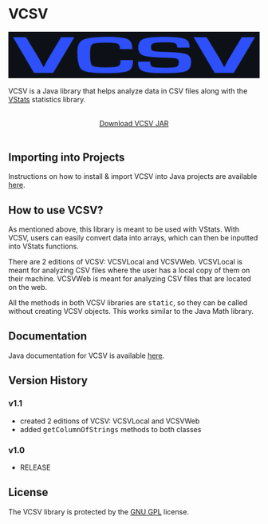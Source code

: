 # VCSV

<p align="center">
  <img src="images_README/vcsvlogo.png" width="570">
</p>

VCSV is a Java library that helps analyze data in CSV files along with the <a href="https://captmd-11.github.io/blog/vstats/" target="_blank">VStats</a> statistics library. 

<br>

<center><a href="https://captmd-11.github.io/blog/vcsv/" target="_blank">Download VCSV JAR</a></center>

<br>

## Importing into Projects 

Instructions on how to install & import VCSV into Java projects are available <a target="_blank" href="https://captmd-11.github.io/blog/misc_instructions/howtoimportjavalibrary.html">here</a>. 


## How to use VCSV? 

As mentioned above, this library is meant to be used with VStats. With VCSV, users can easily convert data into arrays, which can then be inputted into VStats functions. 

There are 2 editions of VCSV: VCSVLocal and VCSVWeb. VCSVLocal is meant for analyzing CSV files where the user has a local copy of them on their machine. VCSVWeb is meant for analyzing CSV files that are located on the web. 

All the methods in both VCSV libraries are <samp>static</samp>, so they can be called without creating VCSV objects. This works similar to the Java Math library. 

## Documentation 

Java documentation for VCSV is available <a target="_blank" href="https://captmd-11.github.io/blog/vcsv/VCSVHTML/VCSV.html">here</a>. 

## Version History

### v1.1
- created 2 editions of VCSV: VCSVLocal and VCSVWeb
- added <samp>getColumnOfStrings</samp> methods to both classes

### v1.0
- RELEASE

## License 

The VCSV library is protected by the <a href="https://github.com/CaptMD-11/VCSV/blob/master/LICENSE.txt" target="_blank">GNU GPL</a> license. 
